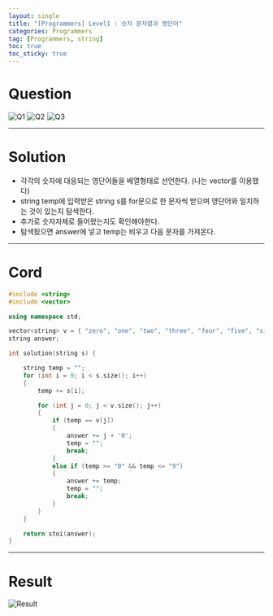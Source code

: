 ```yaml
---
layout: single
title: "[Programmers] Level1 : 숫자 문자열과 영단어"
categories: Programmers
tag: [Programmers, string]
toc: true
toc_sticky: true
---
```


# Question
![Q1](https://user-images.githubusercontent.com/97664446/187027112-f97fe036-5b74-44b2-9a6f-7d82064d3022.PNG)
![Q2](https://user-images.githubusercontent.com/97664446/187027114-e64039b5-f7f2-4276-9cb3-ca15f6fe3b82.PNG)
![Q3](https://user-images.githubusercontent.com/97664446/187027115-1acf8b5f-cf65-4430-a557-471ba0af21db.PNG)

***

# Solution
- 각각의 숫자에 대응되는 영단어들을 배열형태로 선언한다. (나는 vector를 이용했다)
- string temp에 입력받은 string s를 for문으로 한 문자씩 받으며 영단어와 일치하는 것이 있는지 탐색한다.
- 추가로 숫자자체로 들어왔는지도 확인해야한다.
- 탐색됬으면 answer에 넣고 temp는 비우고 다음 문자를 가져온다. 

***

# Cord
```c++
#include <string>
#include <vector>

using namespace std;

vector<string> v = { "zero", "one", "two", "three", "four", "five", "six", "seven", "eight", "nine" };
string answer;

int solution(string s) {

    string temp = "";
    for (int i = 0; i < s.size(); i++)
    {
        temp += s[i];

        for (int j = 0; j < v.size(); j++)
        {
            if (temp == v[j])
            {
                answer += j + '0';
                temp = "";
                break;
            }
            else if (temp >= "0" && temp <= "9")
            {
                answer += temp;
                temp = "";
                break;
            }
        }
    }

    return stoi(answer);
}
```

***

# Result
![Result](https://user-images.githubusercontent.com/97664446/187027117-99eb1ef2-37e2-43f7-b9da-563f32d75725.PNG)
